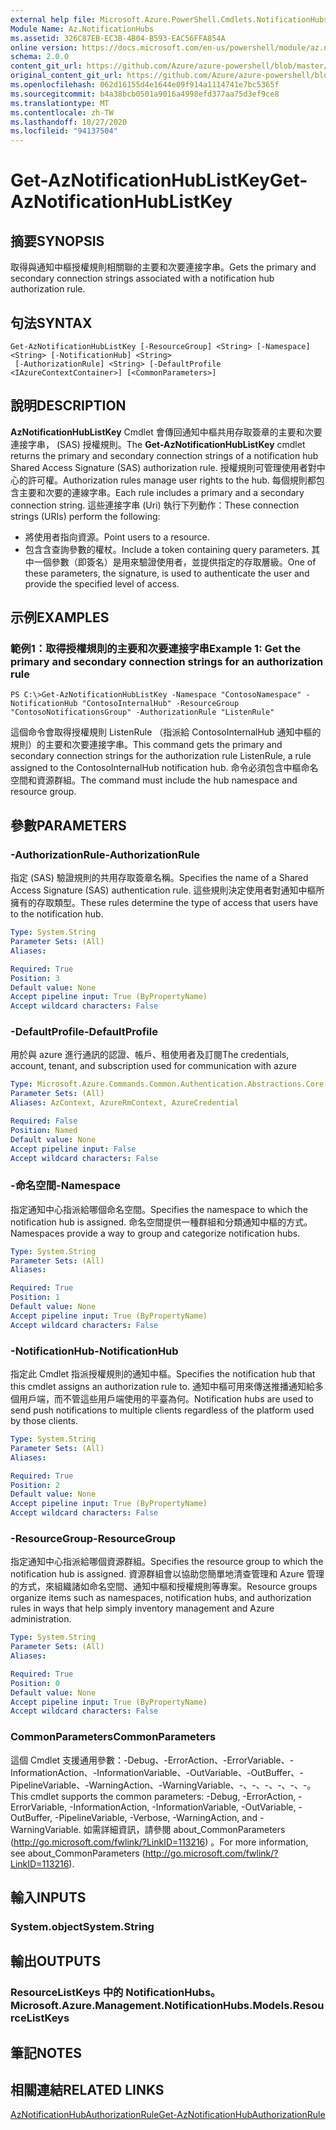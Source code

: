 ```yaml
---
external help file: Microsoft.Azure.PowerShell.Cmdlets.NotificationHubs.dll-Help.xml
Module Name: Az.NotificationHubs
ms.assetid: 326C87EB-EC3B-4B04-B593-EAC56FFA854A
online version: https://docs.microsoft.com/en-us/powershell/module/az.notificationhubs/get-aznotificationhublistkey
schema: 2.0.0
content_git_url: https://github.com/Azure/azure-powershell/blob/master/src/NotificationHubs/NotificationHubs/help/Get-AzNotificationHubListKey.md
original_content_git_url: https://github.com/Azure/azure-powershell/blob/master/src/NotificationHubs/NotificationHubs/help/Get-AzNotificationHubListKey.md
ms.openlocfilehash: 062d16155d4e1644e09f914a1114741e7bc5365f
ms.sourcegitcommit: b4a38bcb0501a9016a4998efd377aa75d3ef9ce8
ms.translationtype: MT
ms.contentlocale: zh-TW
ms.lasthandoff: 10/27/2020
ms.locfileid: "94137504"
---
```

# <span data-ttu-id="620af-101">Get-AzNotificationHubListKey</span><span class="sxs-lookup"><span data-stu-id="620af-101">Get-AzNotificationHubListKey</span></span>

## <span data-ttu-id="620af-102">摘要</span><span class="sxs-lookup"><span data-stu-id="620af-102">SYNOPSIS</span></span>
<span data-ttu-id="620af-103">取得與通知中樞授權規則相關聯的主要和次要連接字串。</span><span class="sxs-lookup"><span data-stu-id="620af-103">Gets the primary and secondary connection strings associated with a notification hub authorization rule.</span></span>

## <span data-ttu-id="620af-104">句法</span><span class="sxs-lookup"><span data-stu-id="620af-104">SYNTAX</span></span>

```
Get-AzNotificationHubListKey [-ResourceGroup] <String> [-Namespace] <String> [-NotificationHub] <String>
 [-AuthorizationRule] <String> [-DefaultProfile <IAzureContextContainer>] [<CommonParameters>]
```

## <span data-ttu-id="620af-105">說明</span><span class="sxs-lookup"><span data-stu-id="620af-105">DESCRIPTION</span></span>
<span data-ttu-id="620af-106">**AzNotificationHubListKey** Cmdlet 會傳回通知中樞共用存取簽章的主要和次要連接字串， (SAS) 授權規則。</span><span class="sxs-lookup"><span data-stu-id="620af-106">The **Get-AzNotificationHubListKey** cmdlet returns the primary and secondary connection strings of a notification hub Shared Access Signature (SAS) authorization rule.</span></span>
<span data-ttu-id="620af-107">授權規則可管理使用者對中心的許可權。</span><span class="sxs-lookup"><span data-stu-id="620af-107">Authorization rules manage user rights to the hub.</span></span>
<span data-ttu-id="620af-108">每個規則都包含主要和次要的連線字串。</span><span class="sxs-lookup"><span data-stu-id="620af-108">Each rule includes a primary and a secondary connection string.</span></span>
<span data-ttu-id="620af-109">這些連接字串 (Uri) 執行下列動作：</span><span class="sxs-lookup"><span data-stu-id="620af-109">These connection strings (URIs) perform the following:</span></span>
- <span data-ttu-id="620af-110">將使用者指向資源。</span><span class="sxs-lookup"><span data-stu-id="620af-110">Point users to a resource.</span></span>
- <span data-ttu-id="620af-111">包含含查詢參數的權杖。</span><span class="sxs-lookup"><span data-stu-id="620af-111">Include a token containing query parameters.</span></span>
<span data-ttu-id="620af-112">其中一個參數（即簽名）是用來驗證使用者，並提供指定的存取層級。</span><span class="sxs-lookup"><span data-stu-id="620af-112">One of these parameters, the signature, is used to authenticate the user and provide the specified level of access.</span></span>

## <span data-ttu-id="620af-113">示例</span><span class="sxs-lookup"><span data-stu-id="620af-113">EXAMPLES</span></span>

### <span data-ttu-id="620af-114">範例1：取得授權規則的主要和次要連接字串</span><span class="sxs-lookup"><span data-stu-id="620af-114">Example 1: Get the primary and secondary connection strings for an authorization rule</span></span>
```
PS C:\>Get-AzNotificationHubListKey -Namespace "ContosoNamespace" -NotificationHub "ContosoInternalHub" -ResourceGroup "ContosoNotificationsGroup" -AuthorizationRule "ListenRule"
```

<span data-ttu-id="620af-115">這個命令會取得授權規則 ListenRule （指派給 ContosoInternalHub 通知中樞的規則）的主要和次要連接字串。</span><span class="sxs-lookup"><span data-stu-id="620af-115">This command gets the primary and secondary connection strings for the authorization rule ListenRule, a rule assigned to the ContosoInternalHub notification hub.</span></span>
<span data-ttu-id="620af-116">命令必須包含中樞命名空間和資源群組。</span><span class="sxs-lookup"><span data-stu-id="620af-116">The command must include the hub namespace and resource group.</span></span>

## <span data-ttu-id="620af-117">參數</span><span class="sxs-lookup"><span data-stu-id="620af-117">PARAMETERS</span></span>

### <span data-ttu-id="620af-118">-AuthorizationRule</span><span class="sxs-lookup"><span data-stu-id="620af-118">-AuthorizationRule</span></span>
<span data-ttu-id="620af-119">指定 (SAS) 驗證規則的共用存取簽章名稱。</span><span class="sxs-lookup"><span data-stu-id="620af-119">Specifies the name of a Shared Access Signature (SAS) authentication rule.</span></span>
<span data-ttu-id="620af-120">這些規則決定使用者對通知中樞所擁有的存取類型。</span><span class="sxs-lookup"><span data-stu-id="620af-120">These rules determine the type of access that users have to the notification hub.</span></span>

```yaml
Type: System.String
Parameter Sets: (All)
Aliases:

Required: True
Position: 3
Default value: None
Accept pipeline input: True (ByPropertyName)
Accept wildcard characters: False
```

### <span data-ttu-id="620af-121">-DefaultProfile</span><span class="sxs-lookup"><span data-stu-id="620af-121">-DefaultProfile</span></span>
<span data-ttu-id="620af-122">用於與 azure 進行通訊的認證、帳戶、租使用者及訂閱</span><span class="sxs-lookup"><span data-stu-id="620af-122">The credentials, account, tenant, and subscription used for communication with azure</span></span>

```yaml
Type: Microsoft.Azure.Commands.Common.Authentication.Abstractions.Core.IAzureContextContainer
Parameter Sets: (All)
Aliases: AzContext, AzureRmContext, AzureCredential

Required: False
Position: Named
Default value: None
Accept pipeline input: False
Accept wildcard characters: False
```

### <span data-ttu-id="620af-123">-命名空間</span><span class="sxs-lookup"><span data-stu-id="620af-123">-Namespace</span></span>
<span data-ttu-id="620af-124">指定通知中心指派給哪個命名空間。</span><span class="sxs-lookup"><span data-stu-id="620af-124">Specifies the namespace to which the notification hub is assigned.</span></span>
<span data-ttu-id="620af-125">命名空間提供一種群組和分類通知中樞的方式。</span><span class="sxs-lookup"><span data-stu-id="620af-125">Namespaces provide a way to group and categorize notification hubs.</span></span>

```yaml
Type: System.String
Parameter Sets: (All)
Aliases:

Required: True
Position: 1
Default value: None
Accept pipeline input: True (ByPropertyName)
Accept wildcard characters: False
```

### <span data-ttu-id="620af-126">-NotificationHub</span><span class="sxs-lookup"><span data-stu-id="620af-126">-NotificationHub</span></span>
<span data-ttu-id="620af-127">指定此 Cmdlet 指派授權規則的通知中樞。</span><span class="sxs-lookup"><span data-stu-id="620af-127">Specifies the notification hub that this cmdlet assigns an authorization rule to.</span></span>
<span data-ttu-id="620af-128">通知中樞可用來傳送推播通知給多個用戶端，而不管這些用戶端使用的平臺為何。</span><span class="sxs-lookup"><span data-stu-id="620af-128">Notification hubs are used to send push notifications to multiple clients regardless of the platform used by those clients.</span></span>

```yaml
Type: System.String
Parameter Sets: (All)
Aliases:

Required: True
Position: 2
Default value: None
Accept pipeline input: True (ByPropertyName)
Accept wildcard characters: False
```

### <span data-ttu-id="620af-129">-ResourceGroup</span><span class="sxs-lookup"><span data-stu-id="620af-129">-ResourceGroup</span></span>
<span data-ttu-id="620af-130">指定通知中心指派給哪個資源群組。</span><span class="sxs-lookup"><span data-stu-id="620af-130">Specifies the resource group to which the notification hub is assigned.</span></span>
<span data-ttu-id="620af-131">資源群組會以協助您簡單地清查管理和 Azure 管理的方式，來組織諸如命名空間、通知中樞和授權規則等專案。</span><span class="sxs-lookup"><span data-stu-id="620af-131">Resource groups organize items such as namespaces, notification hubs, and authorization rules in ways that help simply inventory management and Azure administration.</span></span>

```yaml
Type: System.String
Parameter Sets: (All)
Aliases:

Required: True
Position: 0
Default value: None
Accept pipeline input: True (ByPropertyName)
Accept wildcard characters: False
```

### <span data-ttu-id="620af-132">CommonParameters</span><span class="sxs-lookup"><span data-stu-id="620af-132">CommonParameters</span></span>
<span data-ttu-id="620af-133">這個 Cmdlet 支援通用參數：-Debug、-ErrorAction、-ErrorVariable、-InformationAction、-InformationVariable、-OutVariable、-OutBuffer、-PipelineVariable、-WarningAction、-WarningVariable、-、-、-、-、-、-。</span><span class="sxs-lookup"><span data-stu-id="620af-133">This cmdlet supports the common parameters: -Debug, -ErrorAction, -ErrorVariable, -InformationAction, -InformationVariable, -OutVariable, -OutBuffer, -PipelineVariable, -Verbose, -WarningAction, and -WarningVariable.</span></span> <span data-ttu-id="620af-134">如需詳細資訊，請參閱 about_CommonParameters (http://go.microsoft.com/fwlink/?LinkID=113216) 。</span><span class="sxs-lookup"><span data-stu-id="620af-134">For more information, see about_CommonParameters (http://go.microsoft.com/fwlink/?LinkID=113216).</span></span>

## <span data-ttu-id="620af-135">輸入</span><span class="sxs-lookup"><span data-stu-id="620af-135">INPUTS</span></span>

### <span data-ttu-id="620af-136">System.object</span><span class="sxs-lookup"><span data-stu-id="620af-136">System.String</span></span>

## <span data-ttu-id="620af-137">輸出</span><span class="sxs-lookup"><span data-stu-id="620af-137">OUTPUTS</span></span>

### <span data-ttu-id="620af-138">ResourceListKeys 中的 NotificationHubs。</span><span class="sxs-lookup"><span data-stu-id="620af-138">Microsoft.Azure.Management.NotificationHubs.Models.ResourceListKeys</span></span>

## <span data-ttu-id="620af-139">筆記</span><span class="sxs-lookup"><span data-stu-id="620af-139">NOTES</span></span>

## <span data-ttu-id="620af-140">相關連結</span><span class="sxs-lookup"><span data-stu-id="620af-140">RELATED LINKS</span></span>

[<span data-ttu-id="620af-141">AzNotificationHubAuthorizationRule</span><span class="sxs-lookup"><span data-stu-id="620af-141">Get-AzNotificationHubAuthorizationRule</span></span>](./Get-AzNotificationHubAuthorizationRule.md)


